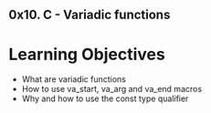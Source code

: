 ## 0x10. C - Variadic functions
# Learning Objectives

* What are variadic functions
* How to use va_start, va_arg and va_end macros
* Why and how to use the const type qualifier
